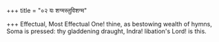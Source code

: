 +++
title = "०२ यः शग्मस्तुविशग्म"

+++
Effectual, Most Effectual One! thine, as bestowing wealth of hymns,  
     Soma is pressed: thy gladdening draught, Indra! libation's Lord! is this.